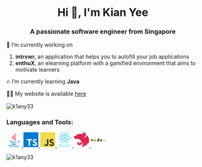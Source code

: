 <h1 align="center">Hi 👋, I'm Kian Yee</h1>
<h3 align="center">A passionate software engineer from Singapore</h3>

📃 I’m currently working on 
1. **intrvwr**, an application that helps you to autofill your job applications
2. **enthuX**, an elearning platform with a gamified environment that aims to motivate learners

🔥 I’m currently learning **Java**

👨‍💻 My website is available [here](https://k1any33.github.io/personal-website/)  

<img align="center" src="https://github-readme-stats.vercel.app/api?username=k1any33&count_private=true&show_icons=true&locale=en&theme=dracula" alt="k1any33" />

<h3 align="left">Languages and Tools:</h3>
<p align="left"> <a href="https://www.w3schools.com/cpp/" target="_blank" rel="noreferrer"> <img src="https://raw.githubusercontent.com/devicons/devicon/master/icons/java/java-original.svg" alt="cplusplus" width="40" height="40"/> </a> <a href="https://www.typescriptlang.org/" target="_blank" rel="noreferrer"> <img src="https://raw.githubusercontent.com/devicons/devicon/master/icons/typescript/typescript-original.svg" alt="typescript" width="40" height="40"/> </a>  <a href="https://developer.mozilla.org/en-US/docs/Web/JavaScript" target="_blank" rel="noreferrer"> <img src="https://raw.githubusercontent.com/devicons/devicon/master/icons/javascript/javascript-original.svg" alt="javascript" width="40" height="40"/> </a> <a href="https://reactjs.org/" target="_blank" rel="noreferrer"> <img src="https://raw.githubusercontent.com/devicons/devicon/master/icons/react/react-original-wordmark.svg" alt="react" width="40" height="40"/> </a> <a href="https://nestjs.com/" target="_blank" rel="noreferrer"> <img src="https://raw.githubusercontent.com/devicons/devicon/master/icons/nestjs/nestjs-plain.svg" alt="nestjs" width="40" height="40"/> </a> <a href="https://nodejs.org" target="_blank" rel="noreferrer"> <img src="https://raw.githubusercontent.com/devicons/devicon/master/icons/nodejs/nodejs-original-wordmark.svg" alt="nodejs" width="40" height="40"/> </a> </p>

<img align="left" src="https://github-readme-stats.vercel.app/api/top-langs?username=k1any33&show_icons=true&layout=compact&theme=dracula" alt="k1any33" />

<!---
k1any33/k1any33 is a ✨ special ✨ repository because its `README.md` (this file) appears on your GitHub profile.
You can click the Preview link to take a look at your changes.
--->
